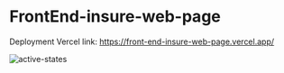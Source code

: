 # FrontEnd-insure-web-page

Deployment Vercel link: https://front-end-insure-web-page.vercel.app/



![active-states](https://user-images.githubusercontent.com/52498280/103345562-6fde4e80-4add-11eb-9e29-eaefe33678d0.jpg)

